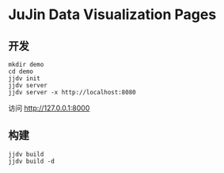 # JuJin Data Visualization Pages

## 开发

```
mkdir demo
cd demo
jjdv init
jjdv server
jjdv server -x http://localhost:8080
```

访问 http://127.0.0.1:8000

## 构建

```
jjdv build
jjdv build -d
```
